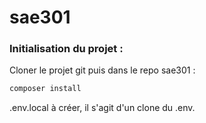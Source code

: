 # sae301

### Initialisation du projet :

Cloner le projet git puis dans le repo sae301 :
```bash
composer install
```

.env.local à créer, il s'agit d'un clone du .env.